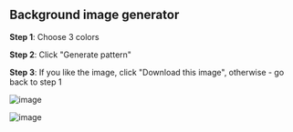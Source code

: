 
## Background image generator


**Step 1**: Choose 3 colors

**Step 2**: Click "Generate pattern"

**Step 3**: If you like the image, click "Download this image", otherwise - go back to step 1 

![image](https://github.com/user-attachments/assets/3a3490bc-b1c6-4166-85c5-4e89a2ea114a)

![image](https://github.com/user-attachments/assets/df33663d-4c30-416c-863f-5fc81f547d4d)

